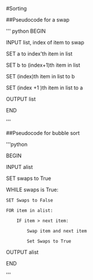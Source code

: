 #Sorting

##Pseudocode for a swap


''' python
BEGIN

INPUT list, index of item to swap

SET a to index'th item in list

SET b to (index+1)th item in list

SET (index)th item in list to b

SET (index +1 )th item in list to a

OUTPUT list

END

'''

##Pseudocode for bubble sort


'''python

BEGIN

INPUT alist

SET swaps to True

WHILE swaps is True:

    SET Swaps to False

    FOR item in alist:

        IF item > next item:

            Swap item and next item

            Set Swaps to True

OUTPUT alist

END

'''
